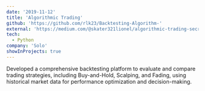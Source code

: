 ```yaml
---
date: '2019-11-12'
title: 'Algorithmic Trading'
github: 'https://github.com/rlk23/Backtesting-Algorithm-'
external: 'https://medium.com/@skater321lionel/algorithmic-trading-secrets-perfect-your-strategy-with-backtesting-9713b060fcab'
tech:
  - Python
company: 'Solo'
showInProjects: true
---
```


Developed a comprehensive backtesting platform to evaluate and compare trading strategies, including Buy-and-Hold, Scalping, and Fading, using historical market data for performance optimization and decision-making.
